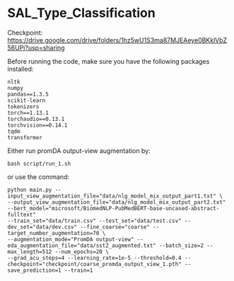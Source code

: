 # SAL_Type_Classification
Checkpoint: https://drive.google.com/drive/folders/1hz5wU1S3ma87MJEAeye0BKklVbZ56UPj?usp=sharing

Before running the code, make sure you have the following packages installed:
```
nltk 
numpy
pandas==1.3.5
scikit-learn
tokenizers 
torch==1.13.1
torchaudio==0.13.1
torchvision==0.14.1
tqdm
transformer
```

Either run promDA output-view augmentation by:

```bash script/run_1.sh``` 

or use the command:

```
python main.py --input_view_augmentation_file="data/nlg_model_mix_output_part1.txt" \
--output_view_augmentation_file="data/nlg_model_mix_output_part2.txt" --bert_model="microsoft/BiomedNLP-PubMedBERT-base-uncased-abstract-fulltext" 
--train_set="data/train.csv" --test_set="data/test.csv" --dev_set="data/dev.csv" --fine_coarse="coarse" --target_number_augmentation=70 \
--augmentation_mode="PromDA output-view" --eda_augmentation_file="data/sst2_augmented.txt" --batch_size=2 --max_length=512 --num_epochs=20 \
--grad_acu_steps=4 --learning_rate=1e-5 --threshold=0.4 --checkpoint="checkpoint/coarse_promda_output_view_1.pth" --save_prediction=1 --train=1
```





